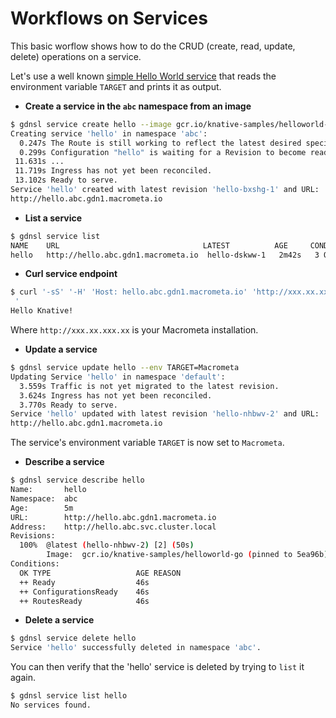 # Workflows on Services

This basic worflow shows how to do the CRUD (create, read, update, delete) operations on a service. 

Let's use a well known [simple Hello World service](https://github.com/knative/docs/tree/master/docs/serving/samples/hello-world/helloworld-go) that reads the environment variable `TARGET` and prints it as output.

* **Create a service in the `abc` namespace from an image**

```bash
$ gdnsl service create hello --image gcr.io/knative-samples/helloworld-go --env TARGET=C8 -ns abc
Creating service 'hello' in namespace 'abc':
  0.247s The Route is still working to reflect the latest desired specification.
  0.299s Configuration "hello" is waiting for a Revision to become ready.
 11.631s ...
 11.719s Ingress has not yet been reconciled.
 13.102s Ready to serve.
Service 'hello' created with latest revision 'hello-bxshg-1' and URL:
http://hello.abc.gdn1.macrometa.io
```

* **List a service**

```bash
$ gdnsl service list
NAME    URL                                LATEST          AGE     CONDITIONS   READY   REASON
hello   http://hello.abc.gdn1.macrometa.io  hello-dskww-1   2m42s   3 OK / 3     True
```

* **Curl service endpoint**

```bash
$ curl '-sS' '-H' 'Host: hello.abc.gdn1.macrometa.io' 'http://xxx.xx.xxx.xx  
 '
Hello Knative!
```

Where `http://xxx.xx.xxx.xx` is your Macrometa installation.

* **Update a service**

```bash
$ gdnsl service update hello --env TARGET=Macrometa
Updating Service 'hello' in namespace 'default':
  3.559s Traffic is not yet migrated to the latest revision.
  3.624s Ingress has not yet been reconciled.
  3.770s Ready to serve.
Service 'hello' updated with latest revision 'hello-nhbwv-2' and URL: 
http://hello.abc.gdn1.macrometa.io
```

The service's environment variable `TARGET` is now set to `Macrometa`.

* **Describe a service**

```bash
$ gdnsl service describe hello
Name:       hello
Namespace:  abc
Age:        5m
URL:        http://hello.abc.gdn1.macrometa.io
Address:    http://hello.abc.svc.cluster.local
Revisions:
  100%  @latest (hello-nhbwv-2) [2] (50s)
        Image:  gcr.io/knative-samples/helloworld-go (pinned to 5ea96b)
Conditions:
  OK TYPE                   AGE REASON
  ++ Ready                  46s
  ++ ConfigurationsReady    46s
  ++ RoutesReady            46s
```

* **Delete a service**

```bash
$ gdnsl service delete hello
Service 'hello' successfully deleted in namespace 'abc'.
```

You can then verify that the 'hello' service is deleted by trying to `list` it again.

```bash
$ gdnsl service list hello
No services found.
```